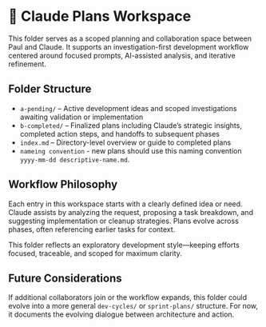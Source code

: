 # 🧠 Claude Plans Workspace

This folder serves as a scoped planning and collaboration space between Paul and Claude. It supports an investigation-first development workflow centered around focused prompts, AI-assisted analysis, and iterative refinement.

## Folder Structure

- `a-pending/` – Active development ideas and scoped investigations awaiting validation or implementation  
- `b-completed/` – Finalized plans including Claude’s strategic insights, completed action steps, and handoffs to subsequent phases  
- `index.md` – Directory-level overview or guide to completed plans 
- `nameing convention` - new plans should use this naming convention `yyyy-mm-dd descriptive-name.md`.

## Workflow Philosophy

Each entry in this workspace starts with a clearly defined idea or need. Claude assists by analyzing the request, proposing a task breakdown, and suggesting implementation or cleanup strategies. Plans evolve across phases, often referencing earlier tasks for context.

This folder reflects an exploratory development style—keeping efforts focused, traceable, and scoped for maximum clarity.

## Future Considerations

If additional collaborators join or the workflow expands, this folder could evolve into a more general `dev-cycles/` or `sprint-plans/` structure. For now, it documents the evolving dialogue between architecture and action.
